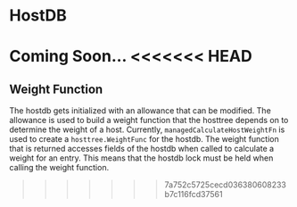 # HostDB
Coming Soon...
<<<<<<< HEAD
=======

## Weight Function
The hostdb gets initialized with an allowance that can be modified. The
allowance is used to build a weight function that the hosttree depends on to
determine the weight of a host. Currently, `managedCalculateHostWeightFn` is
used to create a `hosttree.WeightFunc` for the hostdb. The weight function that
is returned accesses fields of the hostdb when called to calculate a weight for
an entry. This means that the hostdb lock must be held when calling the weight
function.
>>>>>>> 7a752c5725cecd036380608233b7c116fcd37561
